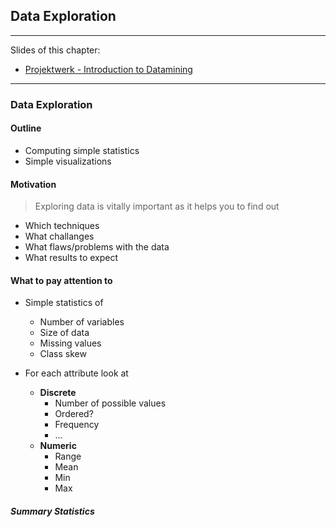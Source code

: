 ## Data Exploration
---

Slides of this chapter:
- [Projektwerk - Introduction to Datamining](https://projektwerk.ucll.be/projects/ba_minor/repository/sub-ti-repo/raw/02_1_data_exploration.pdf)

---

### Data Exploration

#### **Outline**
- Computing simple statistics
- Simple visualizations

#### **Motivation**

> Exploring data is vitally important as it helps you to find out

- Which techniques
- What challanges
- What flaws/problems with the data
- What results to expect

#### **What to pay attention to**

- Simple statistics of
    - Number of variables
    - Size of data
    - Missing values
    - Class skew

- For each attribute look at
    - **Discrete**
        - Number of possible values
        - Ordered?
        - Frequency
        - ...
    - **Numeric**
        - Range
        - Mean
        - Min
        - Max

##### **Summary Statistics**

